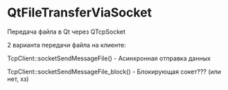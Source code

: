 # QtFileTransferViaSocket
Передача файла в Qt через QTcpSocket

2 варианта передачи файла на клиенте:

TcpClient::socketSendMessageFile() - Асинхронная отправка данных

TcpClient::socketSendMessageFile_block() - Блокирующая сокет??? (или нет, хз)
